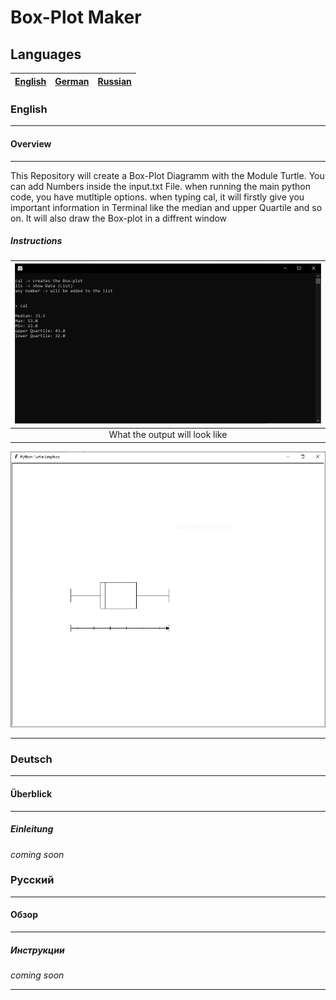 # Box-Plot Maker

## Languages

|[English](#English)|[German](#Deutsch)|[Russian](#Русский)|
|:--:|:--:|:--:|

### **English**

---

#### **Overview**

---

This Repository will create a Box-Plot Diagramm with the Module Turtle.
You can add Numbers inside the input.txt File.
when running the main python code, you have mutltiple options.
when typing cal, it will firstly give you important information in Terminal like the median
and upper Quartile and so on. It will also draw the Box-plot in a diffrent window

##### **Instructions**

|![Terminal](Pictures/terminal.png)|
|:--:|
|What the output will look like|

![Diagram](Pictures/window.png)

---

### **Deutsch**

---

#### **Überblick**

---

##### **Einleitung**

_coming soon_

### **Русский**

---

#### **Обзор**

---

##### **Инструкции**

*coming soon*

---
